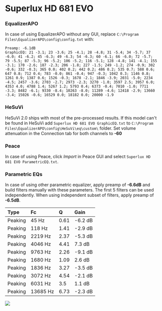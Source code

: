# Superlux HD 681 EVO

### EqualizerAPO
In case of using EqualizerAPO without any GUI, replace `C:\Program Files\EqualizerAPO\config\config.txt`
with:
```
Preamp: -6.1dB
GraphicEQ: 21 -3.1; 23 -3.6; 25 -4.1; 28 -4.8; 31 -5.4; 34 -5.7; 37 -6.0; 41 -6.2; 45 -6.3; 49 -6.3; 54 -6.3; 60 -6.1; 66 -6.0; 72 -5.7; 79 -5.5; 87 -5.3; 96 -5.2; 106 -5.2; 116 -5.1; 128 -4.8; 141 -4.1; 155 -3.1; 170 -2.6; 187 -2.3; 206 -1.8; 227 -1.5; 249 -1.2; 274 -0.9; 302 -0.6; 332 -0.3; 365 0.0; 402 0.2; 442 0.2; 486 0.2; 535 0.7; 588 0.6; 647 0.8; 712 0.4; 783 -0.0; 861 -0.4; 947 -0.3; 1042 0.3; 1146 0.8; 1261 0.9; 1387 0.6; 1526 -0.3; 1678 -2.1; 1846 -3.9; 2031 -5.0; 2234 -4.5; 2457 -3.6; 2703 -2.7; 2973 -2.3; 3270 -1.0; 3597 2.5; 3957 6.0; 4353 4.0; 4788 1.4; 5267 1.2; 5793 0.4; 6373 -0.4; 7010 -1.0; 7711 -3.3; 8482 -6.1; 9330 -8.4; 10263 -8.0; 11289 -4.6; 12418 -2.9; 13660 -3.4; 15026 -0.6; 16529 0.0; 18182 0.0; 20000 -1.9
```

### HeSuVi
HeSuVi 2.0 ships with most of the pre-processed results. If this model can't be found in HeSuVi add
`Superlux HD 681 EVO GraphicEQ.txt` to `C:\Program Files\EqualizerAPO\config\HeSuVi\eq\custom\` folder.
Set volume attenuation in the Connection tab for both channels to **-60**

### Peace
In case of using Peace, click *Import* in Peace GUI and select `Superlux HD 681 EVO ParametricEQ.txt`.

### Parametric EQs
In case of using other parametric equalizer, apply preamp of **-6.6dB** and build filters manually
with these parameters. The first 5 filters can be used independently.
When using independent subset of filters, apply preamp of **-6.5dB**.

| Type    | Fc       |    Q | Gain    |
|:--------|:---------|:-----|:--------|
| Peaking | 45 Hz    | 0.61 | -6.2 dB |
| Peaking | 118 Hz   | 1.41 | -2.9 dB |
| Peaking | 2219 Hz  | 2.37 | -5.3 dB |
| Peaking | 4046 Hz  | 4.41 | 7.3 dB  |
| Peaking | 9763 Hz  | 2.26 | -9.1 dB |
| Peaking | 1680 Hz  | 1.09 | 2.6 dB  |
| Peaking | 1836 Hz  | 3.27 | -3.5 dB |
| Peaking | 3072 Hz  | 4.54 | -2.1 dB |
| Peaking | 6031 Hz  | 3.5  | 1.1 dB  |
| Peaking | 13685 Hz | 6.73 | -2.3 dB |

![](https://raw.githubusercontent.com/jaakkopasanen/AutoEq/master/results/rtings/rtings/Superlux%20HD%20681%20EVO/Superlux%20HD%20681%20EVO.png)